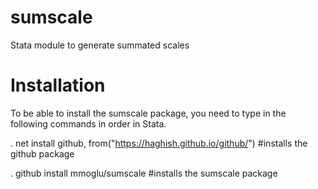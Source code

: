 # sumscale
Stata module to generate summated scales

# Installation
To be able to install the sumscale package, you need to type in the following commands in order in Stata.

. net install github, from("https://haghish.github.io/github/") #installs the github package

. github install mmoglu/sumscale #installs the sumscale package
